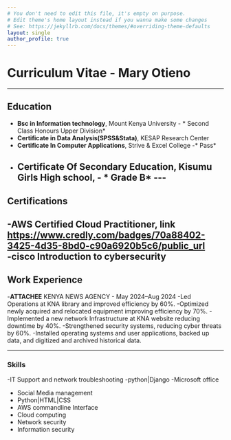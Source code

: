 ```yaml
---
# You don't need to edit this file, it's empty on purpose.
# Edit theme's home layout instead if you wanna make some changes
# See: https://jekyllrb.com/docs/themes/#overriding-theme-defaults
layout: single
author_profile: true
---
```

# Curriculum Vitae - Mary Otieno
---
##  Education
- **Bsc in Information technology**, Mount Kenya University - * Second Class Honours Upper Division*
- **Certificate in Data Analysis(SPSS&Stata)**, KESAP Research Center
- **Certificate In Computer Applications**, Strive & Excel College -* Pass*
- **Certificate Of Secondary Education**, Kisumu Girls High school, - * Grade B* ---
  ---
## Certifications
-**AWS Certified Cloud Practitioner**, link https://www.credly.com/badges/70a88402-3425-4d35-8bd0-c90a6920b5c6/public_url  
-**cisco Introduction to cybersecurity**
---
## Work Experience
-**ATTACHEE**
KENYA NEWS AGENCY - May 2024–Aug 2024
 -Led Operations at KNA library and improved efficiency by 60%.
-Optimized newly acquired and relocated equipment improving 
efficiency by 70%.
 -Implemented a new network Infrastructure at KNA website reducing 
downtime by 40%.
 -Strengthened security systems, reducing cyber threats by 60%.
 -Installed operating systems and user applications, backed up data, 
and digitized and archived historical data.

----

### Skills
-IT Support and network 
troubleshooting
-python|Django
-Microsoft office
- Social Media management
- Python|HTML|CSS
- AWS commandline Interface
- Cloud computing
- Network security
- Information security




  
